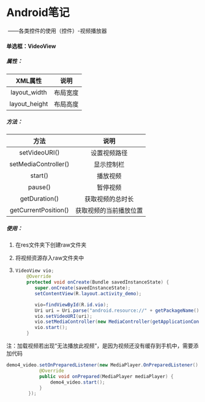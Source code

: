 # Android笔记

​				——各类控件的使用（控件）-视频播放器

#### 单选框：VideoView

##### 属性：

|    XML属性    |   说明   |
| :-----------: | :------: |
| layout_width  | 布局宽度 |
| layout_height | 布局高度 |

##### 方法：

|         方法         |          说明          |
| :------------------: | :--------------------: |
|    setVideoURI()     |      设置视频路径      |
| setMediaController() |       显示控制栏       |
|       start()        |        播放视频        |
|       pause()        |        暂停视频        |
|    getDuration()     |    获取视频的总时长    |
| getCurrentPosition() | 获取视频的当前播放位置 |

##### 使用：

1. 在res文件夹下创建raw文件夹

2. 将视频资源存入raw文件夹中

3. ```java
   VideoView vio;
       @Override
       protected void onCreate(Bundle savedInstanceState) {
          super.onCreate(savedInstanceState);
          setContentView(R.layout.activity_demo);
   
          vio=findViewById(R.id.vio);
          Uri uri = Uri.parse("android.resource://" + getPackageName() + "/raw/" + R.raw.shipin);
          vio.setVideoURI(uri);
          vio.setMediaController(new MediaController(getApplicationContext()));
          vio.start();
       }
   ```


注：加载视频若出现“无法播放此视频”，是因为视频还没有缓存到手机中，需要添加代码

```java
demo4_video.setOnPreparedListener(new MediaPlayer.OnPreparedListener() {
            @Override
            public void onPrepared(MediaPlayer mediaPlayer) {
                demo4_video.start();
            }
        });
```

